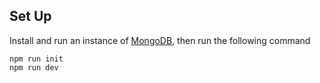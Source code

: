 ## Set Up

Install and run an instance of
[MongoDB](https://docs.mongodb.com/manual/installation), then run the following
command

```
npm run init
npm run dev
```
